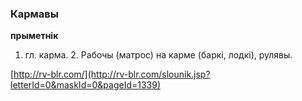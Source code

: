 ### Кармавы
**прыметнік**

1. гл. карма. 2. Рабочы (матрос) на карме (баркі, лодкі), рулявы.

<a rel="author">[http://rv-blr.com/](http://rv-blr.com/slounik.jsp?letterId=0&maskId=0&pageId=1339)</a>
